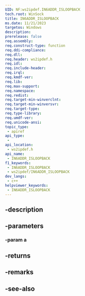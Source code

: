 ```yaml
---
UID: NF:ws2ipdef.IN6ADDR_ISLOOPBACK
tech.root: WinSock
title: IN6ADDR_ISLOOPBACK
ms.date: 11/21/2023
targetos: Windows
description: 
prerelease: false
req.assembly: 
req.construct-type: function
req.ddi-compliance: 
req.dll: 
req.header: ws2ipdef.h
req.idl: 
req.include-header: 
req.irql: 
req.kmdf-ver: 
req.lib: 
req.max-support: 
req.namespace: 
req.redist: 
req.target-min-winverclnt: 
req.target-min-winversvr: 
req.target-type: 
req.type-library: 
req.umdf-ver: 
req.unicode-ansi: 
topic_type:
 - apiref
api_type:
 - 
api_location:
 - ws2ipdef.h
api_name:
 - IN6ADDR_ISLOOPBACK
f1_keywords:
 - IN6ADDR_ISLOOPBACK
 - ws2ipdef/IN6ADDR_ISLOOPBACK
dev_langs:
 - c++
helpviewer_keywords:
 - IN6ADDR_ISLOOPBACK
---
```


## -description

## -parameters

### -param a

## -returns

## -remarks

## -see-also

